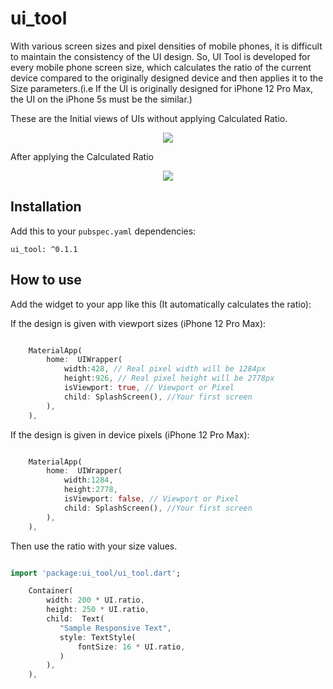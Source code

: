 # ui_tool

With various screen sizes and pixel densities of mobile phones, it is difficult to maintain the consistency of the UI design. So, UI Tool is developed for every mobile phone screen size, which calculates the ratio of the current device compared to the originally designed device and then applies it to the Size parameters.(i.e If the UI is originally designed for iPhone 12 Pro Max, the UI on the iPhone 5s must be the similar.)


These are the Initial views of UIs without applying Calculated Ratio.
<p align='center'>
    <img src="https://raw.githubusercontent.com/kasun-u/common/main/before.png" />
</p>

After applying the Calculated Ratio
<p align='center'>
    <img src="https://raw.githubusercontent.com/kasun-u/common/main/after.png" />
</p>


## Installation

Add this to your `pubspec.yaml` dependencies:

```
ui_tool: ^0.1.1
```

## How to use

Add the widget to your app like this (It automatically calculates the ratio):

If the design is given with viewport sizes (iPhone 12 Pro Max):

```dart

    MaterialApp(      
        home:  UIWrapper(
            width:428, // Real pixel width will be 1284px
            height:926, // Real pixel height will be 2778px
            isViewport: true, // Viewport or Pixel
            child: SplashScreen(), //Your first screen
        ),
    ),

```

If the design is given in device pixels (iPhone 12 Pro Max):

```dart

    MaterialApp(      
        home:  UIWrapper(
            width:1284, 
            height:2778,  
            isViewport: false, // Viewport or Pixel
            child: SplashScreen(), //Your first screen
        ),
    ),

```

Then use the ratio with your size values.

```dart

import 'package:ui_tool/ui_tool.dart';

    Container(      
        width: 200 * UI.ratio,
        height: 250 * UI.ratio,
        child:  Text(
           "Sample Responsive Text",
           style: TextStyle(
               fontSize: 16 * UI.ratio,
           )
        ),
    ),

```
